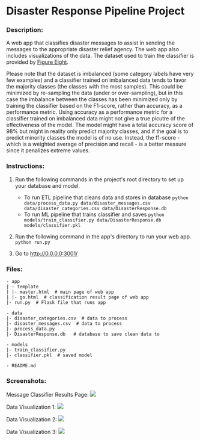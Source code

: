 # Disaster Response Pipeline Project

### Description:

A web app that classifies disaster messages to assist in sending the messages to the appropriate disaster relief agency. The web app also includes visualizations of the data. The dataset used to train the classifier is provided by [Figure Eight](https://www.figure-eight.com/). 

Please note that the dataset is imbalanced (some category labels have very few examples) and a classifier trained on imbalanced data tends to favor the majority classes (the classes with the most samples). This could be minimized by re-sampling the data (under or over-sampling), but in this case the imbalance between the classes has been minimized only by training the classifier based on the F1-score, rather than accuracy, as a performance metric. Using accuracy as a performance metric for a classifier trained on imbalanced data might not give a true picutre of the effectiveness of the model. The model might have a total accuracy score of 98% but might in reality only predict majority classes, and if the goal is to predict minority classes the model is of no use. Instead, the f1-score - which is a weighted average of precision and recall - is a better measure since it penalizes extreme values.

### Instructions:

1. Run the following commands in the project's root directory to set up your database and model.

    - To run ETL pipeline that cleans data and stores in database
        `python data/process_data.py data/disaster_messages.csv data/disaster_categories.csv data/DisasterResponse.db`
    - To run ML pipeline that trains classifier and saves
        `python models/train_classifier.py data/DisasterResponse.db models/classifier.pkl`

2. Run the following command in the app's directory to run your web app.
    `python run.py`

3. Go to http://0.0.0.0:3001/

### Files:
```
- app
| - template
| |- master.html  # main page of web app
| |- go.html  # classification result page of web app
|- run.py  # Flask file that runs app

- data
|- disaster_categories.csv  # data to process 
|- disaster_messages.csv  # data to process
|- process_data.py
|- DisasterResponse.db   # database to save clean data to

- models
|- train_classifier.py
|- classifier.pkl  # saved model 

- README.md
```
### Screenshots:

Message Classifier Results Page:
![](https://github.com/LinnPinnFinn/Udacity-Data-Scientist-Nanodegree-Portfolio/blob/master/Project%20-%20Disaster%20Response%20Pipeline/screenshots/Screenshot%202019-11-01%20at%2019.13.22.png)

Data Visualization 1:
![](https://github.com/LinnPinnFinn/Udacity-Data-Scientist-Nanodegree-Portfolio/blob/master/Project%20-%20Disaster%20Response%20Pipeline/screenshots/Screenshot%202019-11-01%20at%2019.11.43.png)

Data Visualization 2:
![](https://github.com/LinnPinnFinn/Udacity-Data-Scientist-Nanodegree-Portfolio/blob/master/Project%20-%20Disaster%20Response%20Pipeline/screenshots/Screenshot%202019-11-01%20at%2019.11.58.png)

Data Visualization 3:
![](https://github.com/LinnPinnFinn/Udacity-Data-Scientist-Nanodegree-Portfolio/blob/master/Project%20-%20Disaster%20Response%20Pipeline/screenshots/Screenshot%202019-11-01%20at%2019.12.29.png)